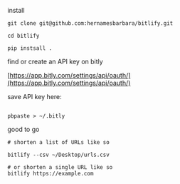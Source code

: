 install

```
git clone git@github.com:hernamesbarbara/bitlify.git

cd bitlify

pip instsall . 
```

find or create an API key on bitly

[https://app.bitly.com/settings/api/oauth/](https://app.bitly.com/settings/api/oauth/)

save API key here:

```

pbpaste > ~/.bitly

```

good to go 


```
# shorten a list of URLs like so

bitlify --csv ~/Desktop/urls.csv

# or shorten a single URL like so
bitlify https://example.com

```
